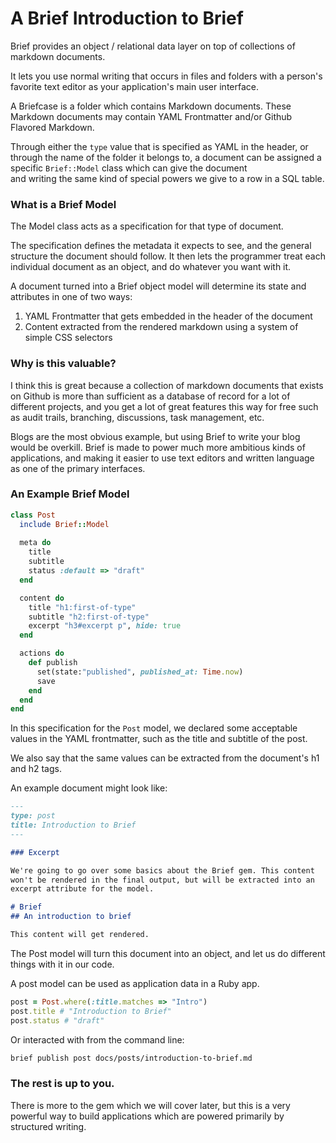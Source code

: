 # A Brief Introduction to Brief 

Brief provides an object / relational data layer on top of collections of markdown documents.  

It lets you use normal writing that occurs in files and folders with a person's favorite text editor 
as your application's main user interface.

A Briefcase is a folder which contains Markdown documents.  These
Markdown documents may contain YAML Frontmatter and/or Github Flavored
Markdown.  

Through either the `type` value that is specified as YAML in the header, 
or through the name of the folder it belongs to, a document can be
assigned a specific `Brief::Model` class which can give the document  
and writing the same kind of special powers we give to a row in a SQL
table.

### What is a Brief Model

The Model class acts as a specification for that type of document.  

The specification defines the metadata it expects to see, and the
general structure the document should follow.  It then lets the
programmer treat each individual document as an object, and do whatever
you want with it.

A document turned into a Brief object model will determine its state and
attributes in one of two ways:

1) YAML Frontmatter that gets embedded in the header of the document
2) Content extracted from the rendered markdown using a system of simple
   CSS selectors

### Why is this valuable?

I think this is great because a collection of markdown documents that
exists on Github is more than sufficient as a database of record for a
lot of different projects, and you get a lot of great features this way
for free such as audit trails, branching, discussions, task management,
etc.

Blogs are the most obvious example, but using Brief to write your blog
would be overkill.  Brief is made to power much more ambitious kinds of
applications, and making it easier to use text editors and written
language as one of the primary interfaces.

### An Example Brief Model

```ruby
class Post
  include Brief::Model
  
  meta do
    title
    subtitle
    status :default => "draft"
  end

  content do
    title "h1:first-of-type"
    subtitle "h2:first-of-type"
    excerpt "h3#excerpt p", hide: true
  end

  actions do
    def publish
      set(state:"published", published_at: Time.now)
      save
    end
  end
end
```

In this specification for the `Post` model, we declared some acceptable
values in the YAML frontmatter, such as the title and subtitle of the
post. 

We also say that the same values can be extracted from the document's h1
and h2 tags.

An example document might look like:

```markdown
---
type: post
title: Introduction to Brief
---

### Excerpt

We're going to go over some basics about the Brief gem. This content
won't be rendered in the final output, but will be extracted into an
excerpt attribute for the model. 

# Brief 
## An introduction to brief

This content will get rendered.
```

The Post model will turn this document into an object, and let us do 
different things with it in our code.

A post model can be used as application data in a Ruby app.

```ruby
post = Post.where(:title.matches => "Intro")
post.title # "Introduction to Brief"
post.status # "draft"
```

Or interacted with from the command line:

```bash
brief publish post docs/posts/introduction-to-brief.md
```

### The rest is up to you.

There is more to the gem which we will cover later, but this is
a very powerful way to build applications which are powered primarily by
structured writing.
